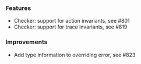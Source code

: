 <!-- NOTE:
     Release notes for unreleased changes go here, following this format:

        ### Features

         * Change description, see #123

        ### Bug fixes

         * Some bug fix, see #124

     DO NOT LEAVE A BLANK LINE BELOW THIS PREAMBLE -->
### Features

* Checker: support for action invariants, see #801
* Checker: support for trace invariants, see #819

### Improvements

* Add type information to overriding error, see #823
